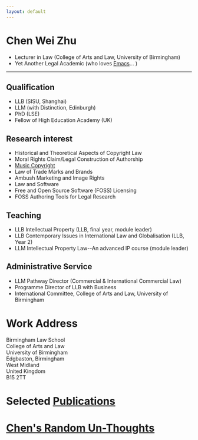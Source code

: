 ```yaml
---
layout: default
---
```




# Chen Wei Zhu

- Lecturer in Law  (College of Arts and Law, University of Birmingham)
- Yet Another Legal Academic (who loves [Emacs](https://icaruszhu.github.io/zhu/org-mode/)... ) 

-------------------------



## Qualification

- LLB (SISU, Shanghai) 
- LLM (with Distinction, Edinburgh)  	
- PhD (LSE)  	
- Fellow of High Education Academy  (UK)	

## Research interest
- Historical and Theoretical Aspects of Copyright Law
- Moral Rights Claim/Legal Construction of Authorship
- [Music Copyright](https://icaruszhu.github.io/zhu/music-law/) 
- Law of Trade Marks and Brands
- Ambush Marketing and Image Rights 
- Law and Software
- Free and Open Source Software (FOSS) Licensing
- FOSS Authoring Tools for Legal Research

## Teaching 
- LLB Intellectual Property  (LLB, final year, module leader)
- LLB Contemporary Issues in International Law and Globalisation (LLB, Year 2)
- LLM Intellectual Property Law--An advanced IP course (module leader)

## Administrative Service
- LLM Pathway Director (Commercial & International Commercial Law) 
- Programme Director of LLB with Business 
- International Committee, College of Arts and Law, University of Birmingham 

# Work Address
Birmingham Law School <br/>College of Arts and Law <br/>University of Birmingham <br/>Edgbaston, Birmingham <br/>West Midland <br/>United Kingdom <br/>B15 2TT

# Selected [Publications](https://icaruszhu.github.io/zhu/publication/) 



# [Chen's Random Un-Thoughts](https://icaruszhu.github.io/chen)